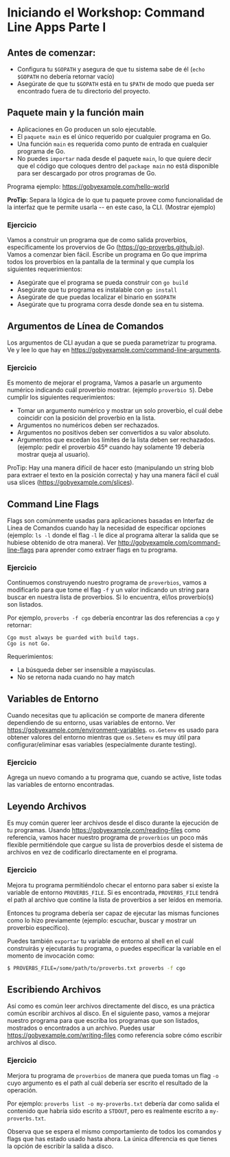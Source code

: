 # Iniciando el Workshop: Command Line Apps Parte I

## Antes de comenzar: 
* Configura tu `$GOPATH` y asegura de que tu sistema sabe de él (`echo $GOPATH` no debería retornar vacío)
* Asegúrate de que tu `$GOPATH` está en tu `$PATH` de modo que pueda ser encontrado fuera de tu directorio del proyecto.

## Paquete main y la función main
* Aplicaciones en Go producen un solo ejecutable.
* El `paquete main`  es el único requerido por cualquier programa en Go.
* Una función `main` es requerida como punto de entrada en cualquier programa de Go.
* No puedes `importar` nada desde el paquete `main`, lo que quiere decir que el código que coloques dentro del `package main` no está disponible para ser descargado por otros programas de Go.

Programa ejemplo: https://gobyexample.com/hello-world

**ProTip**: Separa la lógica de lo que tu paquete provee como funcionalidad  de la interfaz que te permite usarla -- en este caso, la CLI.
(Mostrar ejemplo)

### Ejercicio
Vamos a construir un programa que de como salida proverbios, específicamente los provervios de Go (https://go-proverbs.github.io).
Vamos a comenzar bien fácil. Escribe un programa en Go que imprima todos los proverbios en la pantalla de la terminal y que cumpla los siguientes requerimientos: 

* Asegúrate que el programa se pueda construir con `go build`
* Asegúrate que tu programa es instalable con `go install`
* Asegúrate de que puedas localizar el binario en `$GOPATH`
* Asegúrate que tu programa corra desde donde sea en tu sistema.

## Argumentos de Línea de Comandos
Los argumentos de CLI ayudan a que se pueda parametrizar tu programa. Ve y lee lo que hay en https://gobyexample.com/command-line-arguments.

### Ejercicio
Es momento de mejorar el programa, Vamos a pasarle un argumento numérico indicando cuál proverbio mostrar. (ejemplo `proverbio 5`). Debe cumplir los siguientes requerimientos:

* Tomar un argumento numérico y mostrar un solo proverbio, el cuál debe coincidir con la posición del proverbio en la lista.
* Argumentos no numéricos deben ser rechazados.
* Argumentos no positivos deben ser convertidos a su valor absoluto.
* Argumentos que excedan los límites de la lista deben ser rechazados. (ejemplo: pedir el proverbio 45º cuando hay solamente 19 debería mostrar queja al usuario).

ProTip: Hay una manera difícil de hacer esto (manipulando un string blob para extraer el texto en la posición correcta) y hay una manera fácil el cuál usa slices (https://gobyexample.com/slices). 

## Command Line Flags
Flags son comúnmente usadas para aplicaciones basadas en Interfaz de Línea de Comandos cuando hay la necesidad de especificar opciones (ejemplo: `ls -l` donde el flag `-l` le dice al programa alterar la salida que se hubiese obtenido de otra manera). Ver http://gobyexample.com/command-line-flags para aprender como extraer flags en tu programa.

### Ejercicio
Continuemos construyendo nuestro programa de `proverbios`, vamos a modificarlo para que tome el flag `-f` y un valor indicando un string para buscar en nuestra lista de proverbios. Si lo encuentra, el/los proverbio(s) son listados.

Por ejemplo, `proverbs -f cgo` debería encontrar las dos referencias a `cgo` y retornar:

```
Cgo must always be guarded with build tags.
Cgo is not Go.
```

Requerimientos:
* La búsqueda deber ser insensible a mayúsculas.
* No se retorna nada cuando no hay match

## Variables de Entorno
Cuando necesitas que tu aplicación se comporte de manera diferente dependiendo de su entorno, usas variables de entorno. Ver https://gobyexample.com/environment-variables. `os.Getenv` es usado para obtener valores del entorno mientras que `os.Setenv` es muy útil para configurar/eliminar esas variables (especialmente durante testing).

### Ejercicio
Agrega un nuevo comando a tu programa que, cuando se active, liste todas las variables de entorno encontradas.

## Leyendo Archivos
Es muy común querer leer archivos desde el disco durante la ejecución de tu programas. Usando https://gobyexample.com/reading-files como referencia, vamos hacer nuestro programa de `proverbios` un poco más flexible permitiéndole que cargue su lista de proverbios desde el sistema de archivos en vez de codificarlo directamente en el programa. 

### Ejercicio
Mejora tu programa permitiéndolo checar el entorno para saber si existe la variable de entorno `PROVERBS_FILE`. Si es encontrada, `PROVERBS_FILE` tendrá el path al archivo que contine la lista de proverbios a ser leídos en memoria.

Entonces tu programa debería ser capaz de ejecutar las mismas funciones como lo hizo previamente (ejemplo: escuchar, buscar y mostrar un proverbio específico).

Puedes también `exportar` tu variable de entorno al shell en el cuál construirás y ejecutarás tu programa, o puedes especificar la variable en el momento de invocación como:

```bash
$ PROVERBS_FILE=/some/path/to/proverbs.txt proverbs -f cgo
```

## Escribiendo Archivos
Así como es común leer archivos directamente del disco, es una práctica común escribir archivos al disco. En el siguiente paso, vamos a mejorar nuestro programa para que escriba los programas que son listados, mostrados o encontrados a un archivo. Puedes usar https://gobyexample.com/writing-files como referencia sobre cómo escribir archivos al disco.

### Ejercicio
Merjora tu programa de `proverbios` de manera que pueda tomas un flag `-o` cuyo argumento es el path al cuál debería ser escrito el resultado de la operación.

Por ejemplo: `proverbs list -o my-proverbs.txt` debería dar como salida el contenido que habría sido escrito a `STDOUT`, pero es realmente escrito a `my-proverbs.txt`.

Observa que se espera el mismo comportamiento de todos los comandos y flags que has estado usado hasta ahora. La única diferencia es que tienes la opción de escribir la salida a disco.

